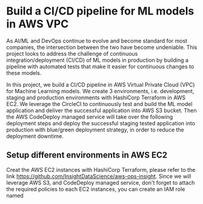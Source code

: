 # Build a CI/CD pipeline for ML models in AWS VPC
As AI/ML and DevOps continue to evolve and become standard for most companies, the intersection between the two have become undeniable. This project looks to address the challenge of continuous integration/deployment (CI/CD) of ML models in production by building a pipeline with automated tests that make it easier for continuous changes to these models.

In this project, we build a CI/CD pipeline in AWS Virtual Private Cloud (VPC) for Machine Learning models. We create 3 environments, i.e. development, staging and production environments with HashiCorp Terraform in AWS EC2. We leverage the CircleCI to continuously test and build the ML model application and deliver the successful application into AWS S3 bucket. Then the AWS CodeDeploy managed service will take over the following deployment steps and deploy the successful staging tested application into production with blue/green deployment strategy, in order to reduce the deployment downtime.

## Setup different environments in AWS EC2
Creat the AWS EC2 instances with HashiCorp Terraform, please refer to the link https://github.com/InsightDataScience/aws-ops-insight. Since we will leverage AWS S3, and CodeDeploy managed service, don't forget to attach the required policies to each EC2 instances, you can create an IAM role named <CodeDeployDemo-EC2-Instance-Profile> 

## 




























